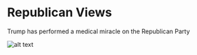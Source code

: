 # Republican Views

Trump has performed a medical miracle on the Republican Party

![alt text](images/republican.jpg "republican")
